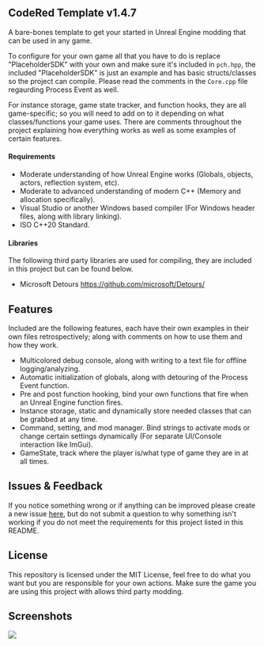## CodeRed Template v1.4.7

A bare-bones template to get your started in Unreal Engine modding that can be used in any game.

To configure for your own game all that you have to do is replace "PlaceholderSDK" with your own and make sure it's included in `pch.hpp`, the included "PlaceholderSDK" is just an example and has basic structs/classes so the project can compile. Please read the comments in the `Core.cpp` file regaurding Process Event as well.

For instance storage, game state tracker, and function hooks, they are all game-specific; so you will need to add on to it depending on what classes/functions your game uses. There are comments throughout the project explaining how everything works as well as some examples of certain features.

#### Requirements

- Moderate understanding of how Unreal Engine works (Globals, objects, actors, reflection system, etc).
- Moderate to advanced understanding of modern C++ (Memory and allocation specifically).
- Visual Studio or another Windows based compiler (For Windows header files, along with library linking).
- ISO C++20 Standard.

#### Libraries

The following third party libraries are used for compiling, they are included in this project but can be found below.

- Microsoft Detours https://github.com/microsoft/Detours/

## Features

Included are the following features, each have their own examples in their own files retrospectively; along with comments on how to use them and how they work.

- Multicolored debug console, along with writing to a text file for offline logging/analyzing.
- Automatic initialization of globals, along with detouring of the Process Event function.
- Pre and post function hooking, bind your own functions that fire when an Unreal Engine function fires.
- Instance storage, static and dynamically store needed classes that can be grabbed at any time.
- Command, setting, and mod manager. Bind strings to activate mods or change certain settings dynamically (For separate UI/Console interaction like ImGui).
- GameState, track where the player is/what type of game they are in at all times.

## Issues & Feedback

If you notice something wrong or if anything can be improved please create a new issue [here](https://github.com/CodeRedRL/CodeRed-Universal/issues/), but do not submit a question to why something isn't working if you do not meet the requirements for this project listed in this README.

## License

This repository is licensed under the MIT License, feel free to do what you want but you are responsible for your own actions. Make sure the game you are using this project with allows third party modding.

## Screenshots

![](https://i.imgur.com/ofnaNVV.png)